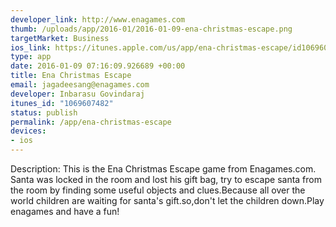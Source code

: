 ```yaml
--- 
developer_link: http://www.enagames.com
thumb: /uploads/app/2016-01/2016-01-09-ena-christmas-escape.png
targetMarket: Business
ios_link: https://itunes.apple.com/us/app/ena-christmas-escape/id1069607482?mt=8
type: app
date: 2016-01-09 07:16:09.926689 +00:00
title: Ena Christmas Escape
email: jagadeesang@enagames.com
developer: Inbarasu Govindaraj
itunes_id: "1069607482"
status: publish
permalink: /app/ena-christmas-escape
devices: 
- ios
---
```


Description: This is the Ena Christmas Escape game from Enagames.com. Santa was locked in the room and lost his gift bag, try to escape santa from the room by finding some useful objects and clues.Because all over the world children are waiting for santa's gift.so,don't let the children down.Play enagames and have a fun!
